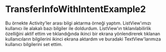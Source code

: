 # TransferInfoWithIntentExample2

Bu örnekte Activity'ler arası bilgi aktarma örneği yaptım. ListView'ımızı kullanıcı ile alakalı bazı bilgiler ile doldurdum. ListView'ın tıklanılabilirlik özelliğini aktif ettim ve tıklandığında ikinci bir ekrana yönlendirerek tıklanan kullanıcıların bilgilerini ikinci ekrana aktardım ve buradaki TextView'larımıza kullanıcı bilgilerini set ettim. 
